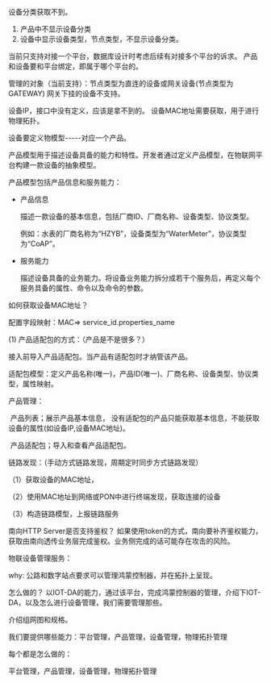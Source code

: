 
设备分类获取不到。
1. 产品中不显示设备分类
2. 设备中显示设备类型，节点类型，不显示设备分类。

当前只支持对接一个平台，数据库设计时考虑后续有对接多个平台的诉求。
产品和设备要和平台绑定，即属于哪个平台的。

管理的对象（当前支持）：节点类型为直连的设备或网关设备(节点类型为GATEWAY)
网关下挂的设备不支持。

设备IP，接口中没有定义，应该是拿不到的。
设备MAC地址需要获取，用于进行物理拓扑。





设备要定义物模型-----对应一个产品。

产品模型用于描述设备具备的能力和特性。开发者通过定义产品模型，在物联网平台构建一款设备的抽象模型。

产品模型包括产品信息和服务能力：

- 产品信息

  描述一款设备的基本信息，包括厂商ID、厂商名称、设备类型、协议类型。

  例如：水表的厂商名称为“HZYB”，设备类型为“WaterMeter”，协议类型为“CoAP”。

- 服务能力

  描述设备具备的业务能力。将设备业务能力拆分成若干个服务后，再定义每个服务具备的属性、命令以及命令的参数。

如何获取设备MAC地址？

配置字段映射：MAC=> service_id.properties_name

(1) 产品适配包的方式：（产品是不是很多？）

接入前导入产品适配包。当产品有适配包时才纳管该产品。

适配包模型：定义产品名称(唯一)，产品ID(唯一)、厂商名称、设备类型、协议类型，属性映射。

产品管理：

​	产品列表；展示产品基本信息， 没有适配包的产品只能获取基本信息，不能获取设备的属性(如设备IP,设备MAC地址)。

​	产品适配包；导入和查看产品适配包。





链路发现：（手动方式链路发现，周期定时同步方式链路发现）

（1）获取设备的MAC地址，

（2）使用MAC地址到网络或PON中进行终端发现，获取连接的设备

（3）构造链路模型，上报链路服务



南向HTTP Server是否支持鉴权？ 如果使用token的方式，南向要补齐鉴权能力，获取由南向透传业务层完成鉴权。业务侧完成的话可能存在攻击的风险。



物联设备管理服务：

why: 公路和数字站点要求可以管理鸿蒙控制器，并在拓扑上呈现。

怎么做的？ 以IOT-DA的能力，通过该平台，完成鸿蒙控制器的管理，介绍下IOT-DA，以及怎么进行设备管理，我们需要管理那些。

介绍组网图和规格。

我们要提供哪些能力：平台管理，产品管理，设备管理，物理拓扑管理

每个都是怎么做的：

平台管理，产品管理，设备管理，物理拓扑管理

















